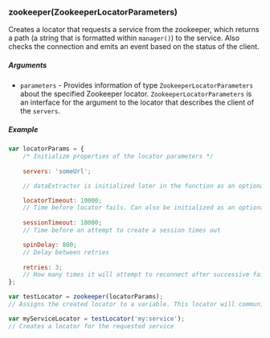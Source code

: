 ### zookeeper(ZookeeperLocatorParameters)
Creates a locator that requests a service from the zookeeper, which returns a path (a string that is formatted within ```manager()```) to the service. Also checks the connection and emits an event based on the status of the client.

##### Arguments
* ```parameters``` -  Provides information of type ```ZookeeperLocatorParameters``` about the specified Zookeeper locator. ```ZookeeperLocatorParameters``` is an interface for the argument to the locator that describes the client of the ```servers```.

##### Example
```javascript
var locatorParams = {
    /* Initialize properties of the locator parameters */
    
    servers: 'someUrl';

    // dataExtractor is initialized later in the function as an optional

    locatorTimeout: 10000; 
    // Time before locator fails. Can also be initialized as an optional. 
    
    sessionTimeout: 10000; 
    // Time before an attempt to create a session times out

    spinDelay: 800; 
    // Delay between retries
    
    retries: 3; 
    // How many times it will attempt to reconnect after successive failures
};

var testLocator = zookeeper(locatorParams); 
// Assigns the created locator to a variable. This locator will communicate directly with the zookeeper.

var myServiceLocator = testLocator('my:service'); 
// Creates a locator for the requested service
```
